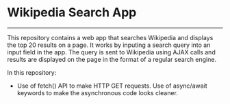 # Wikipedia Search App

---

This repository contains a web app that searches Wikipedia and displays the top 20 results on a page. It works by inputing a search query into an input field in the app. The query is sent to Wikipedia using AJAX calls and results are displayed on the page in the format of a regular search engine.

In this repository:

- Use of fetch() API to make HTTP GET requests.
  Use of async/await keywords to make the asynchronous code looks cleaner.
